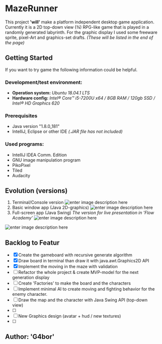 # MazeRunner
This project **'will'** make a platform independent desktop game application. Currently it is a 2D top-down view (¾) RPG-like game that is played in a randomly generated labyrinth.
For the graphic display I used some freeware sprite, pixel-Art and graphics-set drafts.
*(These will be listed in the end of the page)*
## Getting Started ##
If you want to try game the following information could be helpful.
### Development/test environment: ###
- **Operation system:** *Ubuntu 18.04.1 LTS*
- **Hardware config:** *Intel® Core™ i5-7200U x64 / 8GB RAM / 120gb SSD / Intel® HD Graphics 620*
### Prerequisites
- Java version "1.8.0_181"
- IntelliJ, Eclipse or other IDE *(.JAR file has not included)*

### Used programs:
 - IntelliJ IDEA Comm. Edition
 - GNU image manipulation program
 - PikoPixel
 - Tiled
 - Audacity
## Evolution (versions)
1. Terminal/Console version
![enter image description here](https://lh3.googleusercontent.com/g3VFal-u16ck0HmJp6l0aNO1udRLTSFcETsETgvUZE_cPyNdS7fTC1ETxk4dXIuPAbUjgJ23q0uk "First version &#40;v-0.01&#41;")
2. Basic window app (Java 2D-graphics)
![enter image description here](https://lh3.googleusercontent.com/1RbK8zzNRatq1NsrlBrmSTNhYIi4PADGFs0j5wQ0lgA5UcA_M5MeEG2_nAhS6GYR5x6gj0kdxSJU "Second version &#40;v-0.1&#41;")
3. Full-screen app (Java Swing)
*The version for live presentation in 'Flow Academy'*
![enter image description here](https://lh3.googleusercontent.com/uSLD3vCZe8Cx3fH2pbIM399TYBfzx_T-PnxgLL7l-1r62CfYOOzHxuLlaFzT6GAdgaw_Myxg3BHw "Main menu")

![enter image description here](https://lh3.googleusercontent.com/j8-iPGlXanTJkKvsgXPINw71unLcAYjdQtgJ9RWrf__7jpWxnXMWzhjIkpeGCmCEaXf-P7btW7FT "Fight in the maze &#40;screenshot&#41;")

## Backlog to Featur

 - [x] Create the gameboard with recursive generate algorithm
 - [x] Draw board in terminal than draw it  with java.awt.Graphics2D API
 - [x] Implement the moving in the maze with validation
 - [ ] Refactor the whole project & create MVP-model for the next generation display
 - [ ] Create 'Factories' to make the board and the  characters
 - [ ] Implement minimal AI to create moving and fighting behavior for the enemy character.
 - [ ] Draw the map and the character with Java Swing API (top-down view)
 - [ ] 
 - [ ] New Graphics design (avatar + hud / new textures)
 - [ ] 

## Author:  'G4bor'
<!--stackedit_data:
eyJoaXN0b3J5IjpbLTEwMjQ0MzIzNCwxNjAzMjczMDQ5LDE4Mz
EzNDcyNjAsLTE5MDU5MTIxMTcsMTg3MzM1NzUzMywyMDU4Mjk0
OTE2LDM2NDc0MDMyOCwxMDgyNDAyMjkyLC0xOTk4OTI5MzI1LD
EwNzkwMDg3NjFdfQ==
-->